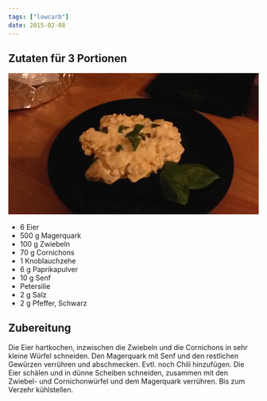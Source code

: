 ```yaml
---
tags: ["lowcarb"]
date: 2015-02-08
---
```


## Zutaten für 3 Portionen
![](../uploads/eiersalat.jpg)

- 6     Eier
- 500 g Magerquark
- 100 g Zwiebeln
- 70 g  Cornichons
- 1     Knoblauchzehe
- 6 g   Paprikapulver
- 10 g  Senf
- Petersilie
- 2 g   Salz
- 2 g   Pfeffer, Schwarz

## Zubereitung
Die Eier hartkochen, inzwischen die Zwiebeln und die Cornichons in sehr kleine Würfel schneiden. Den Magerquark mit Senf und den restlichen Gewürzen verrühren und abschmecken. Evtl. noch Chili hinzufügen.
Die Eier schälen und in dünne Scheiben schneiden, zusammen mit den Zwiebel- und Cornichonwürfel und dem Magerquark verrühren.
Bis zum Verzehr kühlstellen.

